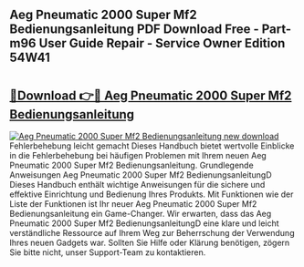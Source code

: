 ## Aeg Pneumatic 2000 Super Mf2 Bedienungsanleitung PDF Download Free - Part-m96 User Guide Repair - Service Owner Edition 54W41

# <h2><a href="http://df3q3j.blite.top/?on=Aeg+Pneumatic+2000+Super+Mf2+Bedienungsanleitung">🔗Download 👉🔴 Aeg Pneumatic 2000 Super Mf2 Bedienungsanleitung</a></h2>

[![Aeg Pneumatic 2000 Super Mf2 Bedienungsanleitung new download](https://i.imgur.com/lujVjoI.png)](http://df3q3j.blite.top/?on=Aeg+Pneumatic+2000+Super+Mf2+Bedienungsanleitung)
Fehlerbehebung leicht gemacht Dieses Handbuch bietet wertvolle Einblicke in die Fehlerbehebung bei häufigen Problemen mit Ihrem neuen Aeg Pneumatic 2000 Super Mf2 Bedienungsanleitung. Grundlegende Anweisungen Aeg Pneumatic 2000 Super Mf2 BedienungsanleitungD Dieses Handbuch enthält wichtige Anweisungen für die sichere und effektive Einrichtung und Bedienung Ihres Produkts. Mit Funktionen wie der Liste der Funktionen ist Ihr neuer Aeg Pneumatic 2000 Super Mf2 Bedienungsanleitung ein Game-Changer. Wir erwarten, dass das Aeg Pneumatic 2000 Super Mf2 BedienungsanleitungD eine klare und leicht verständliche Ressource auf Ihrem Weg zur Beherrschung der Verwendung Ihres neuen Gadgets war. Sollten Sie Hilfe oder Klärung benötigen, zögern Sie bitte nicht, unser Support-Team zu kontaktieren.
